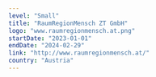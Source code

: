 ```yaml
---
level: "Small"
title: "RaumRegionMensch ZT GmbH"
logo: "www.raumregionmensch.at.png"
startDate: "2023-01-01"
endDate: "2024-02-29"
link: "http://www.raumregionmensch.at/"
country: "Austria"
---
```

